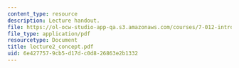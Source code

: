 ```yaml
---
content_type: resource
description: Lecture handout.
file: https://ol-ocw-studio-app-qa.s3.amazonaws.com/courses/7-012-introduction-to-biology-fall-2004/6e4277579cb5d17dc0d826863e2b1332_lecture2_concept.pdf
file_type: application/pdf
resourcetype: Document
title: lecture2_concept.pdf
uid: 6e427757-9cb5-d17d-c0d8-26863e2b1332
---
```


